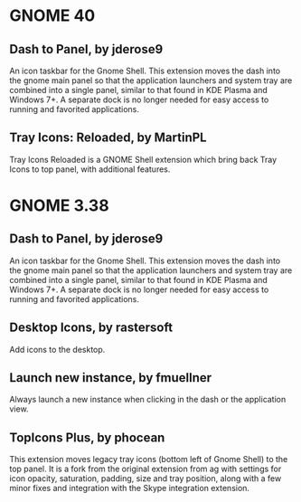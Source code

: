 # GNOME 40

## Dash to Panel, by jderose9
An icon taskbar for the Gnome Shell. This extension moves the dash into the gnome main panel so that the application launchers and system tray are combined into a single panel, similar to that found in KDE Plasma and Windows 7+. A separate dock is no longer needed for easy access to running and favorited applications.

## Tray Icons: Reloaded, by MartinPL
Tray Icons Reloaded is a GNOME Shell extension which bring back Tray Icons to top panel, with additional features.

# GNOME 3.38

## Dash to Panel, by jderose9
An icon taskbar for the Gnome Shell. This extension moves the dash into the gnome main panel so that the application launchers and system tray are combined into a single panel, similar to that found in KDE Plasma and Windows 7+. A separate dock is no longer needed for easy access to running and favorited applications.

## Desktop Icons, by rastersoft
Add icons to the desktop.

## Launch new instance, by fmuellner
Always launch a new instance when clicking in the dash or the application view.

## TopIcons Plus, by phocean
This extension moves legacy tray icons (bottom left of Gnome Shell) to the top panel. It is a fork from the original extension from ag  with settings for icon opacity, saturation, padding, size and tray position, along with a few minor fixes and integration with the Skype integration extension.
